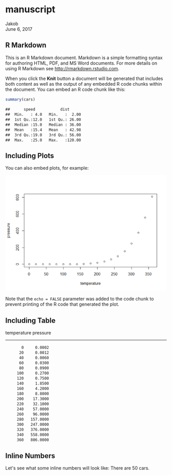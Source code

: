 # manuscript
Jakob  
June 6, 2017  



## R Markdown

This is an R Markdown document. Markdown is a simple formatting syntax for authoring HTML, PDF, and MS Word documents. For more details on using R Markdown see <http://rmarkdown.rstudio.com>.

When you click the **Knit** button a document will be generated that includes both content as well as the output of any embedded R code chunks within the document. You can embed an R code chunk like this:


```r
summary(cars)
```

```
##      speed           dist       
##  Min.   : 4.0   Min.   :  2.00  
##  1st Qu.:12.0   1st Qu.: 26.00  
##  Median :15.0   Median : 36.00  
##  Mean   :15.4   Mean   : 42.98  
##  3rd Qu.:19.0   3rd Qu.: 56.00  
##  Max.   :25.0   Max.   :120.00
```

## Including Plots

You can also embed plots, for example:

![](manuscript_files/figure-html/pressure-1.png)<!-- -->

Note that the `echo = FALSE` parameter was added to the code chunk to prevent printing of the R code that generated the plot.


## Including Table


 temperature   pressure
------------  ---------
           0     0.0002
          20     0.0012
          40     0.0060
          60     0.0300
          80     0.0900
         100     0.2700
         120     0.7500
         140     1.8500
         160     4.2000
         180     8.8000
         200    17.3000
         220    32.1000
         240    57.0000
         260    96.0000
         280   157.0000
         300   247.0000
         320   376.0000
         340   558.0000
         360   806.0000

## Inline Numbers

Let's see what some inline numbers will look like: There are 50 cars.
